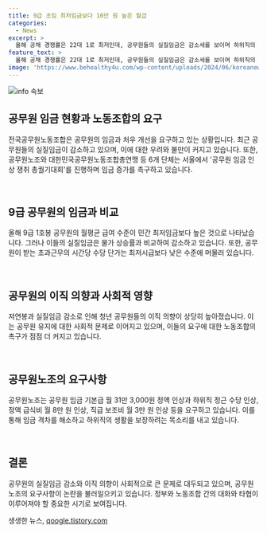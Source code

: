 ```yaml
---
title: 9급 초임 최저임금보다 16만 원 높은 월급
categories:
  - News
excerpt: >
  올해 공채 경쟁률은 22대 1로 최저인데, 공무원들의 실질임금은 감소세를 보이며 하위직의 급여가 부족한 상황이다. 공무원들은 정부에 임금 31만 3000원 인상, 점심값 1만 원 요구하며, 9급 공채 경쟁률이 하락세를 보이고 있다. 이에 대한 우려로 공무원들이 임금 인상을 촉구하기 위한 행동을 준비 중이며, 실제 공무원들의 이직 의향이 높아지고 있어 사회적인 문제로 대두되고 있다.
feature_text: >
  올해 공채 경쟁률은 22대 1로 최저인데, 공무원들의 실질임금은 감소세를 보이며 하위직의 급여가 부족한 상황이다. 공무원들은 정부에 임금 31만 3000원 인상, 점심값 1만 원 요구하며, 9급 공채 경쟁률이 하락세를 보이고 있다. 이에 대한 우려로 공무원들이 임금 인상을 촉구하기 위한 행동을 준비 중이며, 실제 공무원들의 이직 의향이 높아지고 있어 사회적인 문제로 대두되고 있다.
image: 'https://www.behealthy4u.com/wp-content/uploads/2024/06/koreanews.jpg'
---
```


<p><img src="https://www.behealthy4u.com/wp-content/uploads/2024/06/koreanews.jpg" alt="info 속보" /></p>

<h2 data-ke-size="size26">공무원 임금 현황과 노동조합의 요구</h2>

<p>전국공무원노동조합은 공무원의 임금과 처우 개선을 요구하고 있는 상황입니다. 최근 공무원들의 실질임금이 감소하고 있으며, 이에 대한 우려와 불만이 커지고 있습니다. 또한, 공무원노조와 대한민국공무원노동조합총연맹 등 6개 단체는 서울에서 '공무원 임금 인상 쟁취 총궐기대회'를 진행하며 임금 증가를 촉구하고 있습니다.</p>

<p data-ke-size="size16">&nbsp;</p>

<h2 data-ke-size="size26">9급 공무원의 임금과 비교</h2>

<p>올해 9급 1호봉 공무원의 월평균 급여 수준이 민간 최저임금보다 높은 것으로 나타났습니다. 그러나 이들의 실질임금은 물가 상승률과 비교하여 감소하고 있습니다. 또한, 공무원이 받는 초과근무의 시간당 수당 단가는 최저시급보다 낮은 수준에 머물러 있습니다.</p>

<p data-ke-size="size16">&nbsp;</p>

<h2 data-ke-size="size26">공무원의 이직 의향과 사회적 영향</h2>

<p>저연봉과 실질임금 감소로 인해 청년 공무원들의 이직 의향이 상당히 높아졌습니다. 이는 공무원 유지에 대한 사회적 문제로 이어지고 있으며, 이들의 요구에 대한 노동조합의 촉구가 점점 더 커지고 있습니다.</p>

<p data-ke-size="size16">&nbsp;</p>

<h2 data-ke-size="size26">공무원노조의 요구사항</h2>

<p>공무원노조는 공무원 임금 기본급 월 31만 3,000원 정액 인상과 하위직 정근 수당 인상, 정액 급식비 월 8만 원 인상, 직급 보조비 월 3만 원 인상 등을 요구하고 있습니다. 이를 통해 임금 격차를 해소하고 하위직의 생활을 보장하려는 목소리를 내고 있습니다.</p>

<p data-ke-size="size16">&nbsp;</p>

<h2 data-ke-size="size26">결론</h2>

<p>공무원의 실질임금 감소와 이직 의향이 사회적으로 큰 문제로 대두되고 있으며, 공무원노조의 요구사항이 논란을 불러일으키고 있습니다. 정부와 노동조합 간의 대화와 타협이 이루어져야 할 중요한 시기로 보여집니다.</p>
생생한 뉴스, <a href="https://qoogle.tistory.com" rel="dofollow">qoogle.tistory.com</a>


